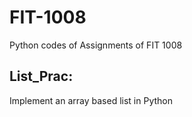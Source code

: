 # FIT-1008

Python codes of Assignments of FIT 1008

## List_Prac:  
Implement an array based list in Python
